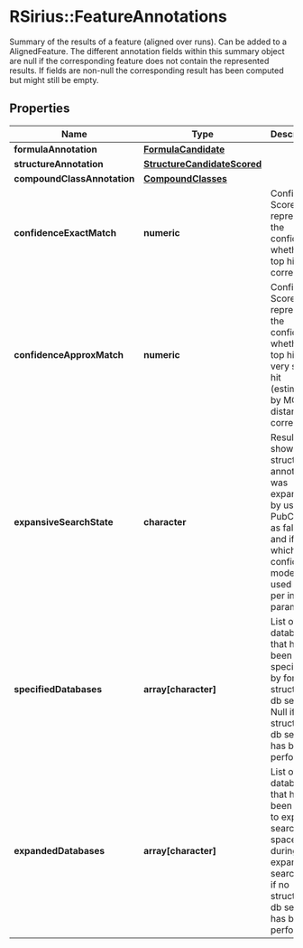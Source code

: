 # RSirius::FeatureAnnotations

Summary of the results of a feature (aligned over runs). Can be added to a AlignedFeature.  The different annotation fields within this summary object are null if the corresponding  feature does not contain the represented results. If fields are non-null  the corresponding result has been computed but might still be empty.

## Properties
Name | Type | Description | Notes
------------ | ------------- | ------------- | -------------
**formulaAnnotation** | [**FormulaCandidate**](FormulaCandidate.md) |  | [optional] 
**structureAnnotation** | [**StructureCandidateScored**](StructureCandidateScored.md) |  | [optional] 
**compoundClassAnnotation** | [**CompoundClasses**](CompoundClasses.md) |  | [optional] 
**confidenceExactMatch** | **numeric** | Confidence Score that represents the confidence whether the top hit is correct. | [optional] 
**confidenceApproxMatch** | **numeric** | Confidence Score that represents the confidence whether the top hit or a very similar hit (estimated by MCES distance) is correct. | [optional] 
**expansiveSearchState** | **character** | Result that shows if structure annotation was expanded by using PubChem as fallback and if so, which confidence mode was used (as per input paramter) | [optional] [Enum: [OFF, EXACT, APPROXIMATE]] 
**specifiedDatabases** | **array[character]** | List of databases that have been specified by for structure db search. Null if no structure db search has been performed. | [optional] 
**expandedDatabases** | **array[character]** | List of databases that have been used to expand search space during expansive search. Null if no structure db search has been performed. | [optional] 


